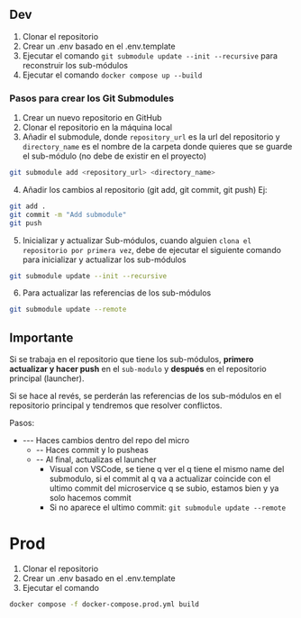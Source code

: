 ## Dev

1. Clonar el repositorio
2. Crear un .env basado en el .env.template
3. Ejecutar el comando `git submodule update --init --recursive` para reconstruir los sub-módulos
4. Ejecutar el comando `docker compose up --build`


### Pasos para crear los Git Submodules

1. Crear un nuevo repositorio en GitHub
2. Clonar el repositorio en la máquina local
3. Añadir el submodule, donde `repository_url` es la url del repositorio y `directory_name` es el nombre de la carpeta donde quieres que se guarde el sub-módulo (no debe de existir en el proyecto)
```sh
git submodule add <repository_url> <directory_name>
```
4. Añadir los cambios al repositorio (git add, git commit, git push)
Ej:
```sh
git add .
git commit -m "Add submodule"
git push
```
5. Inicializar y actualizar Sub-módulos, cuando alguien `clona el repositorio por primera vez`, debe de ejecutar el siguiente comando para inicializar y actualizar los sub-módulos
```sh
git submodule update --init --recursive
```
6. Para actualizar las referencias de los sub-módulos
```sh
git submodule update --remote
```


## Importante
Si se trabaja en el repositorio que tiene los sub-módulos, **primero actualizar y hacer push** en el `sub-modulo` y **después** en el repositorio principal (launcher).

Si se hace al revés, se perderán las referencias de los sub-módulos en el repositorio principal y tendremos que resolver conflictos.

Pasos:
- --- Haces cambios dentro del repo del micro
  - -- Haces commit y lo pusheas
  - -- Al final, actualizas el launcher
    - Visual con VSCode, se tiene q ver el q tiene el mismo name del submodulo, si el commit al q va a actualizar coincide con el ultimo commit del microservice q se subio, estamos bien y ya solo hacemos commit
    - Si no aparece el ultimo commit: `git submodule update --remote`



# Prod

1. Clonar el repositorio
2. Crear un .env basado en el .env.template
3. Ejecutar el comando
```sh
docker compose -f docker-compose.prod.yml build
```